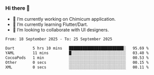 ### Hi there 👋

<!--
**devcat37/devcat37** is a ✨ _special_ ✨ repository because its `README.md` (this file) appears on your GitHub profile.-->


- 🔭 I’m currently working on Chimicum application.
- 🌱 I’m currently learning Flutter/Dart.
- 👯 I’m looking to collaborate with UI designers.
<!-- - 🤔 I’m looking for help with ... -->

<!--START_SECTION:waka-->

```txt
From: 18 September 2025 - To: 25 September 2025

Dart        5 hrs 10 mins   ████████████████████████░   95.69 %
YAML        11 mins         █░░░░░░░░░░░░░░░░░░░░░░░░   03.40 %
CocoaPods   1 min           ░░░░░░░░░░░░░░░░░░░░░░░░░   00.53 %
Other       0 secs          ░░░░░░░░░░░░░░░░░░░░░░░░░   00.15 %
XML         0 secs          ░░░░░░░░░░░░░░░░░░░░░░░░░   00.11 %
```

<!--END_SECTION:waka-->
